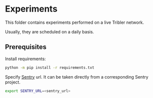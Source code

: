 # Experiments

This folder contains experiments performed on a live Tribler network.

Usually, they are scheduled on a daily basis.

## Prerequisites

Install requirements:

```bash
python -m pip install -r requirements.txt 
```

Specify [Sentry](https://develop.sentry.dev/) url.
It can be taken directly from a corresponding Sentry project.

```bash
export SENTRY_URL=<sentry_url>
```